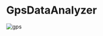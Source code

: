 # GpsDataAnalyzer

![gps](https://user-images.githubusercontent.com/60033715/234186477-6e3f33d7-ab9a-4f8b-b8b9-c9a9ffc7dbf5.png)
